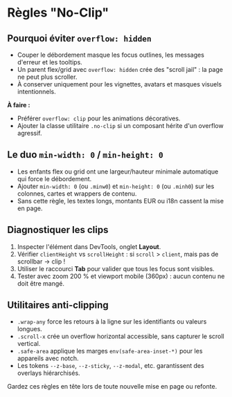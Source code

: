 # Règles "No-Clip"

## Pourquoi éviter `overflow: hidden`
- Couper le débordement masque les focus outlines, les messages d'erreur et les tooltips.
- Un parent flex/grid avec `overflow: hidden` crée des "scroll jail" : la page ne peut plus scroller.
- À conserver uniquement pour les vignettes, avatars et masques visuels intentionnels.

**À faire :**
- Préférer `overflow: clip` pour les animations décoratives.
- Ajouter la classe utilitaire `.no-clip` si un composant hérite d'un overflow agressif.

## Le duo `min-width: 0` / `min-height: 0`
- Les enfants flex ou grid ont une largeur/hauteur minimale automatique qui force le débordement.
- Ajouter `min-width: 0` (ou `.minw0`) et `min-height: 0` (ou `.minh0`) sur les colonnes, cartes et wrappers de contenu.
- Sans cette règle, les textes longs, montants EUR ou i18n cassent la mise en page.

## Diagnostiquer les clips
1. Inspecter l'élément dans DevTools, onglet **Layout**.
2. Vérifier `clientHeight` vs `scrollHeight` : si `scroll` > `client`, mais pas de scrollbar → clip !
3. Utiliser le raccourci **Tab** pour valider que tous les focus sont visibles.
4. Tester avec zoom 200 % et viewport mobile (360px) : aucun contenu ne doit être mangé.

## Utilitaires anti-clipping
- `.wrap-any` force les retours à la ligne sur les identifiants ou valeurs longues.
- `.scroll-x` crée un overflow horizontal accessible, sans capturer le scroll vertical.
- `.safe-area` applique les marges `env(safe-area-inset-*)` pour les appareils avec notch.
- Les tokens `--z-base`, `--z-sticky`, `--z-modal`, etc. garantissent des overlays hiérarchisés.

Gardez ces règles en tête lors de toute nouvelle mise en page ou refonte.
